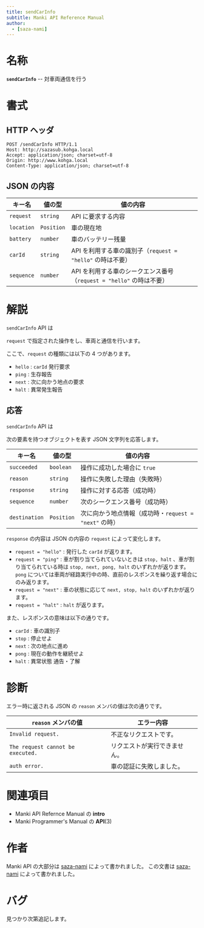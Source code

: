 ```yaml
---
title: sendCarInfo
subtitle: Manki API Reference Manual
author:
  - [saza-nami]
---
```


# 名称

**`sendCarInfo`** -- 対車両通信を行う

# 書式

## HTTP ヘッダ

```http
POST /sendCarInfo HTTP/1.1
Host: http://sazasub.kohga.local
Accept: application/json; charset=utf-8
Origin: http://www.kohga.local
Content-Type: application/json; charset=utf-8
```

## JSON の内容

| キー名     | 値の型     | 値の内容                                                             |
| ---------- | ---------- | -------------------------------------------------------------------- |
| `request`  | `string`   | API に要求する内容                                                   |
| `location` | `Position` | 車の現在地                                                           |
| `battery`  | `number`   | 車のバッテリー残量                                                   |
| `carId`    | `string`   | API を利用する車の識別子（`request = "hello"` の時は不要）           |
| `sequence` | `number`   | API を利用する車のシークエンス番号（`request = "hello"` の時は不要） |

# 解説

`sendCarInfo` API は

`request` で指定された操作をし、車両と通信を行います。

ここで、`request` の種類には以下の 4 つがあります。

- `hello` : `carId` 発行要求
- `ping` : 生存報告
- `next` : 次に向かう地点の要求
- `halt` : 異常発生報告

## 応答

`sendCarInfo` API は

次の要素を持つオブジェクトを表す JSON 文字列を応答します。

| キー名        | 値の型     | 値の内容                                              |
| ------------- | ---------- | ----------------------------------------------------- |
| `succeeded`   | `boolean`  | 操作に成功した場合に `true`                           |
| `reason`      | `string`   | 操作に失敗した理由（失敗時）                          |
| `response`    | `string`   | 操作に対する応答（成功時）                            |
| `sequence`    | `number`   | 次のシークエンス番号（成功時）                        |
| `destination` | `Position` | 次に向かう地点情報（成功時・`request = "next"` の時） |

`response` の内容は JSON の内容の `request` によって変化します。

- `request = "hello"` : 発行した `carId` が返ります。
- `request = "ping"` : 車が割り当てられていないときは `stop, halt` 、車が割り当てられている時は `stop, next, pong, halt` のいずれかが返ります。`pong` については車両が経路実行中の時、直前のレスポンスを繰り返す場合にのみ返ります。
- `request = "next"` : 車の状態に応じて `next, stop, halt` のいずれかが返ります。
- `request = "halt"` : `halt` が返ります。

また、レスポンスの意味は以下の通りです。

- `carId` : 車の識別子
- `stop` : 停止せよ
- `next` : 次の地点に進め
- `pong` : 現在の動作を継続せよ
- `halt` : 異常状態 通告・了解

# 診断

エラー時に返される JSON の `reason` メンバの値は次の通りです。

| `reason` メンバの値               | エラー内容                   |
| --------------------------------- | ---------------------------- |
| `Invalid request.`                | 不正なリクエストです。       |
| `The request cannot be executed.` | リクエストが実行できません。 |
| `auth error.`                     | 車の認証に失敗しました。     |

# 関連項目

- Manki API Refernce Manual の **intro**
- Manki Programmer's Manual の **API**(3)

# 作者

Manki API の大部分は [saza-nami][saza-nami] によって書かれました。
この文書は [saza-nami][saza-nami] によって書かれました。

# バグ

見つかり次第追記します。

[saza-nami]: https://github.com/saza-nami
[takatomo0424]: https://github.com/Takatomo0424
[kusaremkn]: https://github.com/KusaReMKN
